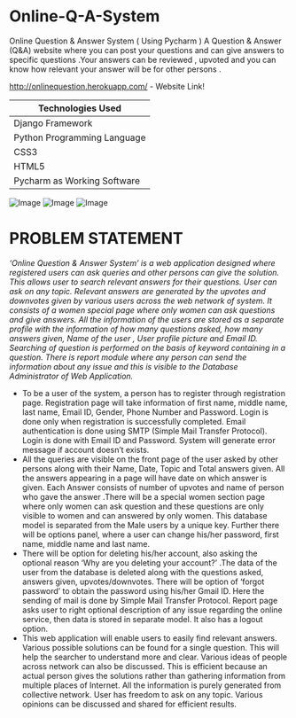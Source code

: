 # Online-Q-A-System

Online Question & Answer System ( Using Pycharm )
A Question & Answer (Q&A) website where you can post your questions and can give answers to specific questions .Your answers can be reviewed , upvoted and you can know how relevant your answer will be for other persons .


http://onlinequestion.herokuapp.com/ - Website Link!

Technologies Used |
------------ |
Django Framework|
Python Programming Language |
CSS3 |
HTML5 |
Pycharm as Working Software  | 

![Image ](https://i.ibb.co/rGV6mxX/3.png)
![Image ](https://i.ibb.co/4NMb1CC/1.png)
![Image ](https://i.ibb.co/9Y7t68L/2.png)


# PROBLEM STATEMENT
_‘Online Question & Answer System’ is a web application designed where registered users can ask queries and other persons can give the solution. This allows user to search relevant answers for their questions. User can ask on any topic. Relevant answers are generated by the upvotes and downvotes given by various users across the web network of system. It consists of a women special page where only women can ask questions and give answers. All the information of the users are stored as a separate profile with the information of how many questions asked, how many answers given, Name of the user , User profile picture and Email ID. Searching of question is performed on the basis of keyword containing in a question. There is report module where any person can send the information about any issue and this is visible to the Database Administrator of Web Application._
* To be a user of the system, a person has to register through registration page. Registration page will take information of first name, middle name, last name, Email ID, Gender, Phone Number and Password. Login is done only when registration is successfully completed.  Email authentication is done using SMTP (Simple Mail Transfer Protocol). Login is done with Email ID and Password. System will generate error message if account doesn’t exists. 
* All the queries are visible on the front page of the user asked by other persons along with their Name, Date, Topic and Total answers given. All the answers appearing in a page will have date on which answer is given. Each Answer consists of number of upvotes and name of person who gave the answer .There will be a special women section page where only women can ask question and these questions are only visible to women and can answered by only women. This database model is separated from the Male users by a unique key. Further there will be options panel, where a user can change his/her password, first name, middle name and last name. 
* There will be option for deleting his/her account, also asking the optional reason ‘Why are you deleting your account?’ .The data of the user from the database is deleted along with the questions asked, answers given, upvotes/downvotes. There will be option of ‘forgot password’ to obtain the password using his/her Gmail ID. Here the sending of mail is done by Simple Mail Transfer Protocol. Report page asks user to right optional description of any issue regarding the online service, then data is stored in separate model. It also has a logout option.
* This web application will enable users to easily find relevant answers. Various possible solutions can be found for a single question. This will help the searcher to understand more and clear. Various ideas of people across network can also be discussed. This is efficient because an actual person gives the solutions rather than gathering information from multiple places of Internet. All the information is purely generated from collective network. User has freedom to ask on any topic. Various opinions can be discussed and shared for efficient results.


